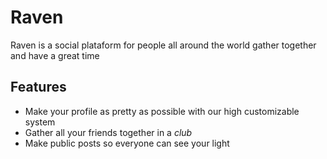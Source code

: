 <h1> Raven </h1>

Raven is a social plataform for people all around the world gather together and have a great time

<h2> Features </h2>

- Make your profile as pretty as possible with our high customizable system
- Gather all your friends together in a *club*
- Make public posts so everyone can see your light


